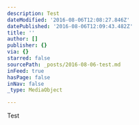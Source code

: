 ```yaml
---
description: Test
dateModified: '2016-08-06T12:08:27.846Z'
datePublished: '2016-08-06T12:09:43.482Z'
title: ''
author: []
publisher: {}
via: {}
starred: false
sourcePath: _posts/2016-08-06-test.md
inFeed: true
hasPage: false
inNav: false
_type: MediaObject

---
```

Test
